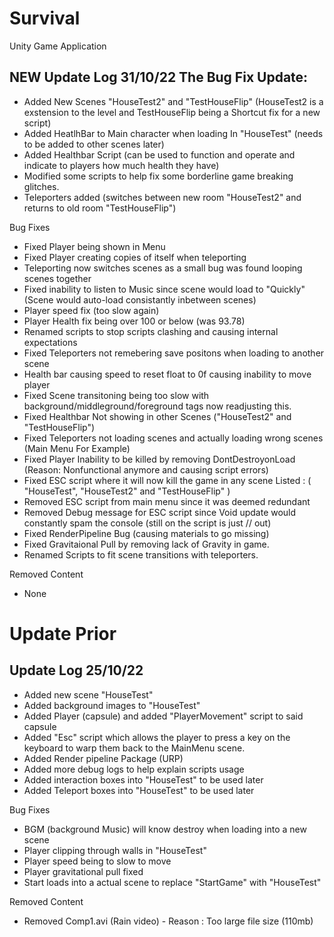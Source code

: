 # Survival
Unity Game Application

## NEW Update Log 31/10/22 The Bug Fix Update:

+ Added New Scenes "HouseTest2" and "TestHouseFlip" (HouseTest2 is a exstension to the level and TestHouseFlip being a Shortcut fix for a new script)
+ Added HeatlhBar to Main character when loading In "HouseTest" (needs to be added to other scenes later)
+ Added Healthbar Script (can be used to function and operate and indicate to players how much health they have)
+ Modified some scripts to help fix some borderline game breaking glitches.
+ Teleporters added (switches between new room "HouseTest2" and returns to old room "TestHouseFlip")


Bug Fixes
- Fixed Player being shown in Menu
- Fixed Player creating copies of itself when teleporting
- Teleporting now switches scenes as a small bug was found looping scenes together
- Fixed inability to listen to Music since scene would load to "Quickly" (Scene would auto-load consistantly inbetween scenes)
- Player speed fix (too slow again)
- Player Health fix being over 100 or below (was 93.78)
- Renamed scripts to stop scripts clashing and causing internal expectations
- Fixed Teleporters not remebering save positons when loading to another scene
- Health bar causing speed to reset float to 0f causing inability to move player
- Fixed Scene transitoning being too slow with background/middleground/foreground tags now readjusting this. 
- Fixed Healthbar Not showing in other Scenes ("HouseTest2" and "TestHouseFlip")
- Fixed Teleporters not loading scenes and actually loading wrong scenes (Main Menu For Example)
- Fixed Player Inability to be killed by removing DontDestroyonLoad (Reason: Nonfunctional anymore and causing script errors)
- Fixed ESC script where it will now kill the game in any scene Listed : ( "HouseTest", "HouseTest2" and "TestHouseFlip" ) 
- Removed ESC script from main menu since it was deemed redundant
- Removed Debug message for ESC script since Void update would constantly spam the console (still on the script is just // out)
- Fixed RenderPipeline Bug (causing materials to go missing) 
- Fixed Gravitaional Pull by removing lack of Gravity in game. 
- Renamed Scripts to fit scene transitions with teleporters. 

Removed Content
- None


# Update Prior

## Update Log 25/10/22

+ Added new scene "HouseTest"
+ Added background images to "HouseTest"
+ Added Player (capsule) and added "PlayerMovement" script to said capsule
+ Added "Esc" script which allows the player to press a key on the keyboard to warp them back to the MainMenu scene. 
+ Added Render pipeline Package (URP)
+ Added more debug logs to help explain scripts usage
+ Added interaction boxes into "HouseTest" to be used later
+ Added Teleport boxes into "HouseTest" to be used later

Bug Fixes
- BGM (background Music) will know destroy when loading into a new scene
- Player clipping through walls in "HouseTest"
- Player speed being to slow to move 
- Player gravitational pull fixed
- Start loads into a actual scene to replace "StartGame" with "HouseTest"


Removed Content

- Removed Comp1.avi (Rain video) - Reason : Too large file size (110mb)
